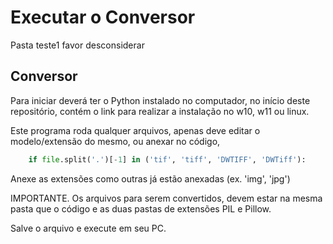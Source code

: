 
# Executar o Conversor

Pasta teste1 favor desconsiderar

## Conversor 

Para iniciar deverá ter o Python instalado no computador, no início deste repositório, contém o link para realizar a instalação no w10, w11 ou linux.

Este programa roda qualquer arquivos, apenas deve editar o modelo/extensão do mesmo, ou anexar no código,

``` py
    if file.split('.')[-1] in ('tif', 'tiff', 'DWTIFF', 'DWTiff'):
```

Anexe as extensões como outras já estão anexadas (ex. 'img', 'jpg')

IMPORTANTE. Os arquivos para serem convertidos, devem estar na mesma pasta que o código e as duas pastas de extensões PIL e Pillow.

Salve o arquivo e execute em seu PC.
